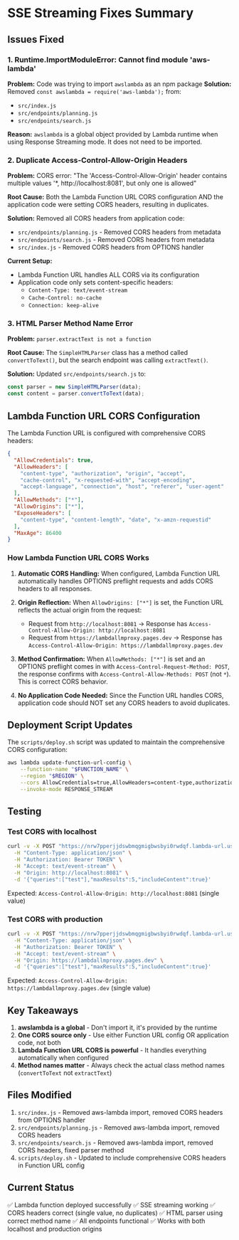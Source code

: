 # SSE Streaming Fixes Summary

## Issues Fixed

### 1. Runtime.ImportModuleError: Cannot find module 'aws-lambda'
**Problem:** Code was trying to import `awslambda` as an npm package
**Solution:** Removed `const awslambda = require('aws-lambda');` from:
- `src/index.js`
- `src/endpoints/planning.js`
- `src/endpoints/search.js`

**Reason:** `awslambda` is a global object provided by Lambda runtime when using Response Streaming mode. It does not need to be imported.

### 2. Duplicate Access-Control-Allow-Origin Headers
**Problem:** CORS error: "The 'Access-Control-Allow-Origin' header contains multiple values '*, http://localhost:8081', but only one is allowed"

**Root Cause:** Both the Lambda Function URL CORS configuration AND the application code were setting CORS headers, resulting in duplicates.

**Solution:** Removed all CORS headers from application code:
- `src/endpoints/planning.js` - Removed CORS headers from metadata
- `src/endpoints/search.js` - Removed CORS headers from metadata
- `src/index.js` - Removed CORS headers from OPTIONS handler

**Current Setup:**
- Lambda Function URL handles ALL CORS via its configuration
- Application code only sets content-specific headers:
  - `Content-Type: text/event-stream`
  - `Cache-Control: no-cache`
  - `Connection: keep-alive`

### 3. HTML Parser Method Name Error
**Problem:** `parser.extractText is not a function`

**Root Cause:** The `SimpleHTMLParser` class has a method called `convertToText()`, but the search endpoint was calling `extractText()`.

**Solution:** Updated `src/endpoints/search.js` to:
```javascript
const parser = new SimpleHTMLParser(data);
const content = parser.convertToText(data);
```

## Lambda Function URL CORS Configuration

The Lambda Function URL is configured with comprehensive CORS headers:

```json
{
  "AllowCredentials": true,
  "AllowHeaders": [
    "content-type", "authorization", "origin", "accept",
    "cache-control", "x-requested-with", "accept-encoding",
    "accept-language", "connection", "host", "referer", "user-agent"
  ],
  "AllowMethods": ["*"],
  "AllowOrigins": ["*"],
  "ExposeHeaders": [
    "content-type", "content-length", "date", "x-amzn-requestid"
  ],
  "MaxAge": 86400
}
```

### How Lambda Function URL CORS Works

1. **Automatic CORS Handling:** When configured, Lambda Function URL automatically handles OPTIONS preflight requests and adds CORS headers to all responses.

2. **Origin Reflection:** When `AllowOrigins: ["*"]` is set, the Function URL reflects the actual origin from the request:
   - Request from `http://localhost:8081` → Response has `Access-Control-Allow-Origin: http://localhost:8081`
   - Request from `https://lambdallmproxy.pages.dev` → Response has `Access-Control-Allow-Origin: https://lambdallmproxy.pages.dev`

3. **Method Confirmation:** When `AllowMethods: ["*"]` is set and an OPTIONS preflight comes in with `Access-Control-Request-Method: POST`, the response confirms with `Access-Control-Allow-Methods: POST` (not `*`). This is correct CORS behavior.

4. **No Application Code Needed:** Since the Function URL handles CORS, application code should NOT set any CORS headers to avoid duplicates.

## Deployment Script Updates

The `scripts/deploy.sh` script was updated to maintain the comprehensive CORS configuration:

```bash
aws lambda update-function-url-config \
    --function-name "$FUNCTION_NAME" \
    --region "$REGION" \
    --cors AllowCredentials=true,AllowHeaders=content-type,authorization,origin,accept,cache-control,x-requested-with,accept-encoding,accept-language,connection,host,referer,user-agent,AllowMethods=*,AllowOrigins=*,MaxAge=86400,ExposeHeaders=content-type,content-length,date,x-amzn-requestid \
    --invoke-mode RESPONSE_STREAM
```

## Testing

### Test CORS with localhost
```bash
curl -v -X POST "https://nrw7pperjjdswbmqgmigbwsbyi0rwdqf.lambda-url.us-east-1.on.aws/search" \
  -H "Content-Type: application/json" \
  -H "Authorization: Bearer TOKEN" \
  -H "Accept: text/event-stream" \
  -H "Origin: http://localhost:8081" \
  -d '{"queries":["test"],"maxResults":5,"includeContent":true}'
```

Expected: `Access-Control-Allow-Origin: http://localhost:8081` (single value)

### Test CORS with production
```bash
curl -v -X POST "https://nrw7pperjjdswbmqgmigbwsbyi0rwdqf.lambda-url.us-east-1.on.aws/search" \
  -H "Content-Type: application/json" \
  -H "Authorization: Bearer TOKEN" \
  -H "Accept: text/event-stream" \
  -H "Origin: https://lambdallmproxy.pages.dev" \
  -d '{"queries":["test"],"maxResults":5,"includeContent":true}'
```

Expected: `Access-Control-Allow-Origin: https://lambdallmproxy.pages.dev` (single value)

## Key Takeaways

1. **awslambda is a global** - Don't import it, it's provided by the runtime
2. **One CORS source only** - Use either Function URL config OR application code, not both
3. **Lambda Function URL CORS is powerful** - It handles everything automatically when configured
4. **Method names matter** - Always check the actual class method names (`convertToText` not `extractText`)

## Files Modified

1. `src/index.js` - Removed aws-lambda import, removed CORS headers from OPTIONS handler
2. `src/endpoints/planning.js` - Removed aws-lambda import, removed CORS headers
3. `src/endpoints/search.js` - Removed aws-lambda import, removed CORS headers, fixed parser method
4. `scripts/deploy.sh` - Updated to include comprehensive CORS headers in Function URL config

## Current Status

✅ Lambda function deployed successfully
✅ SSE streaming working
✅ CORS headers correct (single value, no duplicates)
✅ HTML parser using correct method name
✅ All endpoints functional
✅ Works with both localhost and production origins
